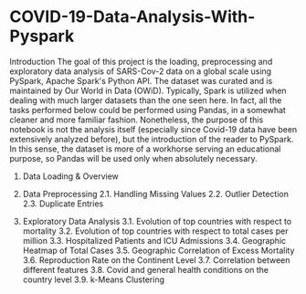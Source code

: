# COVID-19-Data-Analysis-With-Pyspark
Introduction
The goal of this project is the loading, preprocessing and exploratory data analysis of SARS-Cov-2 data on a global scale using PySpark, Apache Spark's Python API. The dataset was curated and is maintained by Our World in Data (OWiD). Typically, Spark is utilized when dealing with much larger datasets than the one seen here. In fact, all the tasks performed below could be performed using Pandas, in a somewhat cleaner and more familiar fashion. Nonetheless, the purpose of this notebook is not the analysis itself (especially since Covid-19 data have been extensively analyzed before), but the introduction of the reader to PySpark. In this sense, the dataset is more of a workhorse serving an educational purpose, so Pandas will be used only when absolutely necessary.

1. Data Loading & Overview

2. Data Preprocessing
 2.1. Handling Missing Values
 2.2. Outlier Detection
 2.3. Duplicate Entries

3. Exploratory Data Analysis
 3.1. Evolution of top countries with respect to mortality
 3.2. Evolution of top countries with respect to total cases per million
 3.3. Hospitalized Patients and ICU Admissions
 3.4. Geographic Heatmap of Total Cases
 3.5. Geographic Correlation of Excess Mortality
 3.6. Reproduction Rate on the Continent Level
 3.7. Correlation between different features
 3.8. Covid and general health conditions on the country level
 3.9. k-Means Clustering

